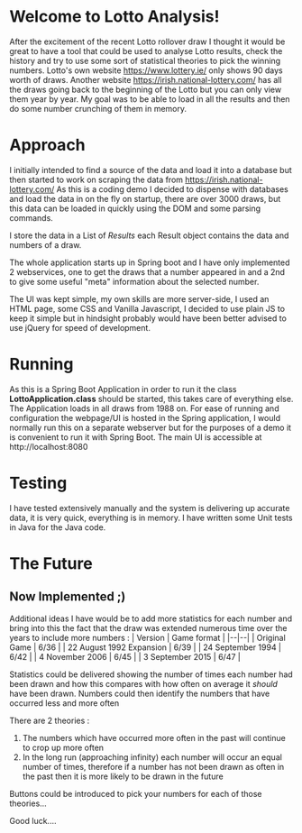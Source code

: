 # Welcome to Lotto Analysis!

After the excitement of the recent Lotto rollover draw I thought it would be great to have a tool that could be used to analyse Lotto results, check the history and try to use some sort of statistical theories to pick the winning numbers. Lotto's own website https://www.lottery.ie/ only shows 90 days worth of draws. Another website https://irish.national-lottery.com/ has all the draws going back to the beginning of the Lotto but you can only view them year by year. My goal was to be able to load in all the results and then do some number crunching of them in memory.

# Approach

I initially intended to find a source of the data and load it into a database but then started to work on scraping the data from https://irish.national-lottery.com/
As this is a coding demo I decided to dispense with databases and load the data in on the fly on startup, there are over 3000 draws, but this data can be loaded in quickly using the DOM and some parsing commands.

I store the data in a List of *Results* each Result object contains the data and numbers of a draw.

The whole application starts up in Spring boot and I have only implemented 2 webservices, one to get the draws that a number appeared in and a 2nd to give some useful "meta" information about the selected number.

The UI was kept simple, my own skills are more server-side, I used an HTML page, some CSS and Vanilla Javascript, I decided to use plain JS to keep it simple but in hindsight probably would have been better advised to use jQuery for speed of development.

# Running

As this is a Spring Boot Application in order to run it the class **LottoApplication.class** should be started, this takes care of everything else. The Application loads in all draws from 1988 on. For ease of running and configuration the webpage/UI is hosted in the Spring application, I would normally run this on a separate webserver but for the purposes of a demo it is convenient to run it with Spring Boot. The main UI is accessible at http://localhost:8080

# Testing

I have tested extensively manually and the system is delivering up accurate data, it is very quick, everything is in memory. I have written some Unit tests in Java for the Java code.

# The Future
## Now Implemented ;)

Additional ideas I have would be to add more statistics for each number and bring into this the fact that the draw was extended numerous time over the years to include more numbers :
| Version | Game format |
|--|--|
| Original Game | 6/36 |
| 22 August 1992 Expansion | 6/39 |
| 24 September 1994 | 6/42 |
| 4 November 2006 | 6/45 |
| 3 September 2015 | 6/47 |

Statistics could be delivered showing the number of times each number had been drawn and how this compares with how often on average it *should* have been drawn. Numbers could then identify the numbers that have occurred less and more often

There are 2 theories :

1. The numbers which have occurred more often in the past will continue to crop up more often
2. In the long run (approaching infinity) each number will occur an equal number of times, therefore if a number has not been drawn as often in the past then it is more likely to be drawn in the future

Buttons could be introduced to pick your numbers for each of those theories...

Good luck....
